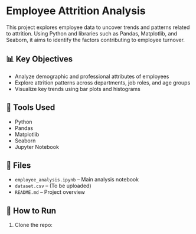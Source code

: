 # Employee Attrition Analysis

This project explores employee data to uncover trends and patterns related to attrition. Using Python and libraries such as Pandas, Matplotlib, and Seaborn, it aims to identify the factors contributing to employee turnover.

## 📊 Key Objectives

- Analyze demographic and professional attributes of employees
- Explore attrition patterns across departments, job roles, and age groups
- Visualize key trends using bar plots and histograms

## 🧰 Tools Used

- Python
- Pandas
- Matplotlib
- Seaborn
- Jupyter Notebook

## 📁 Files

- `employee_analysis.ipynb` – Main analysis notebook
- `dataset.csv` – (To be uploaded)
- `README.md` – Project overview

## 🚀 How to Run

1. Clone the repo:

